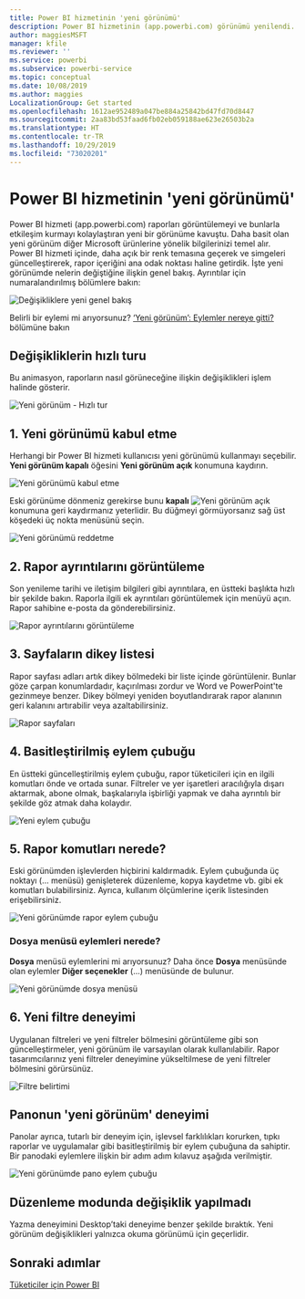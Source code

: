 ```yaml
---
title: Power BI hizmetinin 'yeni görünümü'
description: Power BI hizmetinin (app.powerbi.com) görünümü yenilendi. Bu makalede, yeni görünüm kullanılarak raporlarda nasıl gezinebileceğiniz açıklanır.
author: maggiesMSFT
manager: kfile
ms.reviewer: ''
ms.service: powerbi
ms.subservice: powerbi-service
ms.topic: conceptual
ms.date: 10/08/2019
ms.author: maggies
LocalizationGroup: Get started
ms.openlocfilehash: 1612ae952489a047be884a25842bd47fd70d8447
ms.sourcegitcommit: 2aa83bd53faad6fb02eb059188ae623e26503b2a
ms.translationtype: HT
ms.contentlocale: tr-TR
ms.lasthandoff: 10/29/2019
ms.locfileid: "73020201"
---
```

# <a name="the-new-look-of-the-power-bi-service"></a>Power BI hizmetinin 'yeni görünümü'

Power BI hizmeti (app.powerbi.com) raporları görüntülemeyi ve bunlarla etkileşim kurmayı kolaylaştıran yeni bir görünüme kavuştu. Daha basit olan yeni görünüm diğer Microsoft ürünlerine yönelik bilgilerinizi temel alır. Power BI hizmeti içinde, daha açık bir renk temasına geçerek ve simgeleri güncelleştirerek, rapor içeriğini ana odak noktası haline getirdik. İşte yeni görünümde nelerin değiştiğine ilişkin genel bakış. Ayrıntılar için numaralandırılmış bölümlere bakın:

![Değişikliklere yeni genel bakış](media/service-new-look/power-bi-new-look-changes.png)

Belirli bir eylemi mi arıyorsunuz? [‘Yeni görünüm’: Eylemler nereye gitti?](service-new-look-where-actions.md) bölümüne bakın

## <a name="quick-tour-of-the-changes"></a>Değişikliklerin hızlı turu

Bu animasyon, raporların nasıl görüneceğine ilişkin değişiklikleri işlem halinde gösterir.

![Yeni görünüm - Hızlı tur](media/service-new-look/power-bi-new-look-quick-tour.gif)

## <a name="1-opt-in-to-the-new-look"></a>1. Yeni görünümü kabul etme

Herhangi bir Power BI hizmeti kullanıcısı yeni görünümü kullanmayı seçebilir. **Yeni görünüm kapalı** öğesini **Yeni görünüm açık** konumuna kaydırın.

![Yeni görünümü kabul etme](media/service-new-look/power-bi-new-look-off.png)

Eski görünüme dönmeniz gerekirse bunu **kapalı** ![Yeni görünüm açık](media/service-new-look/power-bi-new-look-toggle-on.png) konumuna geri kaydırmanız yeterlidir. Bu düğmeyi görmüyorsanız sağ üst köşedeki üç nokta menüsünü seçin.

![Yeni görünümü reddetme](media/service-new-look/power-bi-new-look-on.png)

## <a name="2-view-report-details"></a>2. Rapor ayrıntılarını görüntüleme 

Son yenileme tarihi ve iletişim bilgileri gibi ayrıntılara, en üstteki başlıkta hızlı bir şekilde bakın.  Raporla ilgili ek ayrıntıları görüntülemek için menüyü açın. Rapor sahibine e-posta da gönderebilirsiniz.

![Rapor ayrıntılarını görüntüleme](media/service-new-look/power-bi-new-look-metadata.png)

## <a name="3-vertical-list-of-pages"></a>3. Sayfaların dikey listesi 
Rapor sayfası adları artık dikey bölmedeki bir liste içinde görüntülenir. Bunlar göze çarpan konumlardadır, kaçırılması zordur ve Word ve PowerPoint'te gezinmeye benzer. Dikey bölmeyi yeniden boyutlandırarak rapor alanının geri kalanını artırabilir veya azaltabilirsiniz.

![Rapor sayfaları](media/service-new-look/power-bi-new-look-report-pages.png)

## <a name="4-simplified-action-bar"></a>4. Basitleştirilmiş eylem çubuğu 

En üstteki güncelleştirilmiş eylem çubuğu, rapor tüketicileri için en ilgili komutları önde ve ortada sunar. Filtreler ve yer işaretleri aracılığıyla dışarı aktarmak, abone olmak, başkalarıyla işbirliği yapmak ve daha ayrıntılı bir şekilde göz atmak daha kolaydır.

![Yeni eylem çubuğu](media/service-new-look/power-bi-new-look-action-bar.png)

## <a name="5-where-are-the-report-commands"></a>5. Rapor komutları nerede?

Eski görünümden işlevlerden hiçbirini kaldırmadık. Eylem çubuğunda üç noktayı (... menüsü) genişleterek düzenleme, kopya kaydetme vb. gibi ek komutları bulabilirsiniz. Ayrıca, kullanım ölçümlerine içerik listesinden erişebilirsiniz.

![Yeni görünümde rapor eylem çubuğu](media/service-new-look/power-bi-report-action-bar-new-look.gif)

### <a name="where-are-file-menu-actions"></a>Dosya menüsü eylemleri nerede?

**Dosya** menüsü eylemlerini mi arıyorsunuz? Daha önce **Dosya** menüsünde olan eylemler **Diğer seçenekler** (...) menüsünde de bulunur. 

![Yeni görünümde dosya menüsü](media/service-new-look/power-bi-file-menu-new-look.gif)

## <a name="6-new-filter-experience"></a>6. Yeni filtre deneyimi

Uygulanan filtreleri ve yeni filtreler bölmesini görüntüleme gibi son güncelleştirmeler, yeni görünüm ile varsayılan olarak kullanılabilir. Rapor tasarımcılarınız yeni filtreler deneyimine yükseltilmese de yeni filtreler bölmesini görürsünüz.

![Filtre belirtimi](media/service-new-look/power-bi-new-look-filters.png)

## <a name="dashboard-new-look-experience"></a>Panonun 'yeni görünüm' deneyimi 

Panolar ayrıca, tutarlı bir deneyim için, işlevsel farklılıkları korurken, tıpkı raporlar ve uygulamalar gibi basitleştirilmiş bir eylem çubuğuna da sahiptir. Bir panodaki eylemlere ilişkin bir adım adım kılavuz aşağıda verilmiştir.
 
![Yeni görünümde pano eylem çubuğu](media/service-new-look/power-bi-dashboard-action-bar-new-look.gif)

## <a name="no-changes-to-edit-mode"></a>Düzenleme modunda değişiklik yapılmadı 

Yazma deneyimini Desktop’taki deneyime benzer şekilde bıraktık. Yeni görünüm değişiklikleri yalnızca okuma görünümü için geçerlidir.

## <a name="next-steps"></a>Sonraki adımlar

[Tüketiciler için Power BI](consumer/end-user-consumer.md)
